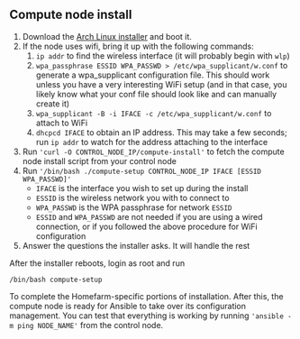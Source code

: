 ## Compute node install

1. Download the [Arch Linux
   installer](https://alpinelinux.org/downloads/) and boot it.
1. If the node uses wifi, bring it up with the following commands:
    1. `ip addr` to find the wireless interface (it will probably
       begin with `wlp`)
    1. `wpa_passphrase ESSID WPA_PASSWD > /etc/wpa_supplicant/w.conf`
       to generate a wpa_supplicant configuration file. This should
       work unless you have a very interesting WiFi setup (and in that
       case, you likely know what your conf file should look like and
       can manually create it)
    1. `wpa_supplicant -B -i IFACE -c /etc/wpa_supplicant/w.conf` to
       attach to WiFi
    1. `dhcpcd IFACE` to obtain an IP address. This may take a few
       seconds; run `ip addr` to watch for the address attaching to
       the interface
1. Run `'curl -O CONTROL_NODE_IP/compute-install'` to fetch the
   compute node install script from your control node
1. Run `'/bin/bash ./compute-setup CONTROL_NODE_IP IFACE [ESSID WPA_PASSWD]'`
    * `IFACE` is the interface you wish to set up during the install
    * `ESSID` is the wireless network you with to connect to
    * `WPA_PASSWD` is the WPA passphrase for network `ESSID`
    * `ESSID` and `WPA_PASSWD` are not needed if you are using a wired
      connection, or if you followed the above procedure for WiFi
      configuration
1. Answer the questions the installer asks. It will handle the rest

After the installer reboots, login as root and run

`/bin/bash compute-setup`

To complete the Homefarm-specific portions of installation. After
this, the compute node is ready for Ansible to take over its
configuration management. You can test that everything is working by
running `'ansible -m ping NODE_NAME'` from the control node.


